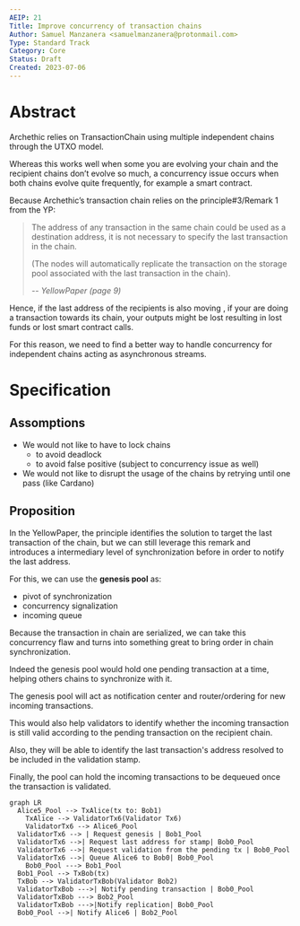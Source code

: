 ```yaml
---
AEIP: 21
Title: Improve concurrency of transaction chains
Author: Samuel Manzanera <samuelmanzanera@protonmail.com>
Type: Standard Track
Category: Core
Status: Draft
Created: 2023-07-06
---
```


# Abstract

Archethic relies on TransactionChain using multiple independent chains through the UTXO model.

Whereas this works well when some you are evolving your chain and the recipient chains don’t evolve so much, a concurrency issue occurs when both chains evolve quite frequently, for example a smart contract.

Because Archethic’s transaction chain relies on the principle#3/Remark 1 from the YP: 
> The address of any transaction in the same chain could be used as
> a destination address, it is not necessary to specify the last transaction in the chain. 
> 
> (The nodes will automatically replicate the transaction on the storage pool associated with the last
> transaction in the chain).
> 
> -- <cite>YellowPaper (page 9)</cite>


Hence, if the last address of the recipients is also moving , if your are doing a transaction towards its chain, your outputs might be lost resulting in lost funds or lost smart contract calls.

For this reason, we need to find a better way to handle concurrency for independent chains acting as asynchronous streams.

# Specification

## Assomptions

- We would not like to have to lock chains
    - to avoid deadlock
    - to avoid false positive (subject to concurrency issue as well)
- We would not like to disrupt the usage of the chains by retrying until one pass (like Cardano)

## Proposition

In the YellowPaper, the principle identifies the solution to target the last transaction of the chain, but we can still leverage this remark and introduces a intermediary level of synchronization before in order to notify the last address.

For this, we can use the **genesis pool** as:
- pivot of synchronization
- concurrency signalization
- incoming queue

Because the transaction in chain are serialized, we can take this concurrency flaw and turns into something great to bring order in chain synchronization.

Indeed the genesis pool would hold one pending transaction at a time, helping others chains to synchronize with it.

The genesis pool will act as notification center and router/ordering for new incoming transactions.

This would also help validators to identify whether the incoming transaction is still valid according to the pending transaction on the recipient chain.

Also, they will be able to identify the last transaction's address resolved to be included in the validation stamp.

Finally, the pool can hold the incoming transactions to be dequeued once the transaction is validated.

```mermaid
graph LR
  Alice5_Pool --> TxAlice(tx to: Bob1)
	TxAlice --> ValidatorTx6(Validator Tx6)
	ValidatorTx6 --> Alice6_Pool
  ValidatorTx6 --> | Request genesis | Bob1_Pool
  ValidatorTx6 -->| Request last address for stamp| Bob0_Pool
  ValidatorTx6 -->| Request validation from the pending tx | Bob0_Pool
  ValidatorTx6 -->| Queue Alice6 to Bob0| Bob0_Pool
	Bob0_Pool ---> Bob1_Pool
  Bob1_Pool --> TxBob(tx)
  TxBob --> ValidatorTxBob(Validator Bob2)
  ValidatorTxBob --->| Notify pending transaction | Bob0_Pool
  ValidatorTxBob ---> Bob2_Pool
  ValidatorTxBob --->|Notify replication| Bob0_Pool
  Bob0_Pool -->| Notify Alice6 | Bob2_Pool
```